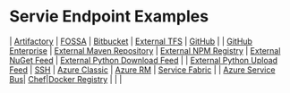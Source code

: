 # Servie Endpoint Examples

| [Artifactory](artifactory.tf) | [FOSSA](fossa.tf) | [Bitbucket](bitbucket.tf) | [External TFS](externaltfs.tf) | [GitHub](github.tf) |
| [GitHub Enterprise](githubenterprise.tf) | [External Maven Repository](externalmavenrepository.tf) | [External NPM Registry](externalnpmregistry.tf) | [External NuGet Feed](nuget.tf) | [External Python Download Feed](externalPythonDownloadFeed.tf) |
| [External Python Upload Feed](externalPythonUploadFeed.tf) | [SSH](ssh.tf) | [Azure Classic](azureclassic.tf) | [Azure RM](azurerm.tf) | [Service Fabric](servicefabric.tf) |
| [Azure Service Bus](azureservicebus.tf)| [Chef](chef.tf)|[Docker Registry](dockerregistry.tf) | | |
